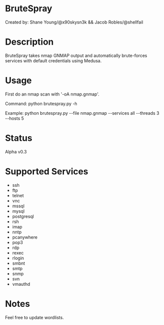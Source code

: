 # BruteSpray
Created by: Shane Young/@x90skysn3k && Jacob Robles/@shellfail 

# Description
BruteSpray takes nmap GNMAP output and automatically brute-forces services with default credentials using Medusa. 

# Usage
First do an nmap scan with '-oA nmap.gnmap'.

Command: python brutespray.py -h

Example: python brutespray.py --file nmap.gnmap --services all --threads 3 --hosts 5

# Status
Alpha v0.3

# Supported Services

* ssh
* ftp
* telnet
* vnc
* mssql
* mysql
* postgresql
* rsh
* imap
* nntp
* pcanywhere
* pop3
* rdp
* rexec
* rlogin
* smbnt
* smtp
* snmp
* svn
* vmauthd

# Notes
Feel free to update wordlists.
